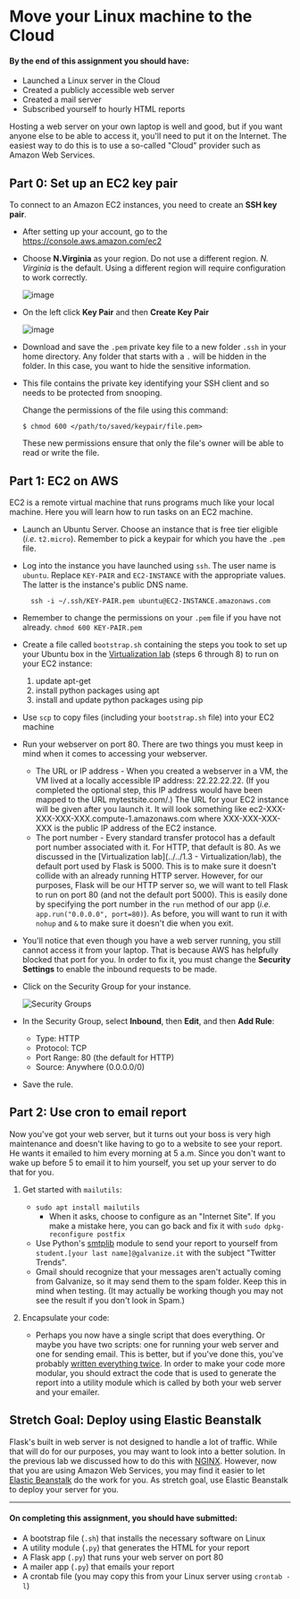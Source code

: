 Move your Linux machine to the Cloud
====

#### By the end of this assignment you should have:

- Launched a Linux server in the Cloud
- Created a publicly accessible web server
- Created a mail server
- Subscribed yourself to hourly HTML reports

Hosting a web server on your own laptop is well and good, but if you want anyone else to be able to access it, you'll need to put it on the Internet. The easiest way to do this is to use a so-called "Cloud" provider such as Amazon Web Services.

Part 0: Set up an EC2 key pair
----------------------

To connect to an Amazon EC2 instances, you need to create an **SSH key pair**.

- After setting up your account, go to the <https://console.aws.amazon.com/ec2>

- Choose **N.Virginia** as your region. Do not use a different region.
  *N. Virginia* is the default. Using a different region will require
  configuration to work correctly.

  ![image](https://s3-us-west-2.amazonaws.com/dsci/6007/assets/region.png)

- On the left click **Key Pair** and then **Create Key Pair**

  ![image](https://s3-us-west-2.amazonaws.com/dsci/6007/assets/keypair.png)

- Download and save the `.pem` private key file to a new folder `.ssh`
  in your home directory. Any folder that starts with a `.` will be
  hidden in the folder. In this case, you want to hide the sensitive
  information.

- This file contains the private key identifying your SSH client and so
  needs to be protected from snooping.

  Change the permissions of the file using this command:

  ```
  $ chmod 600 </path/to/saved/keypair/file.pem>
  ```

  These new permissions ensure that only the file's owner will be able to
  read or write the file.

Part 1: EC2 on AWS
------------------

EC2 is a remote virtual machine that runs programs much like your
local machine. Here you will learn how to run tasks on an EC2 machine.

- Launch an Ubuntu Server. Choose an instance that is free tier eligible (_i.e._ `t2.micro`). Remember to pick a keypair for which you have the `.pem` file.

- Log into the instance you have launched using `ssh`. The user name
  is `ubuntu`. Replace `KEY-PAIR` and `EC2-INSTANCE` with
  the appropriate values.  The latter is the instance's public DNS name.

        ssh -i ~/.ssh/KEY-PAIR.pem ubuntu@EC2-INSTANCE.amazonaws.com

- Remember to change the permissions on your `.pem` file if you have
  not already. `chmod 600 KEY-PAIR.pem`

- Create a file called `bootstrap.sh` containing the steps you took to set up your Ubuntu box in the [Virtualization lab](../../1.3%20-%20Virtualization/lab) (steps 6 through 8) to run on your EC2 instance:
	1. update apt-get
	2. install python packages using apt
	3. install and update python packages using pip

- Use `scp` to copy files (including your `bootstrap.sh` file) into your EC2 machine

- Run your webserver on port 80. There are two things you must keep in mind when it comes to accessing your webserver.
	- The URL or IP address - When you created a webserver in a VM, the VM lived at a locally accessible IP address: 22.22.22.22. (If you completed the optional step, this IP address would have been mapped to the URL mytestsite.com/.) The URL for your EC2 instance will be given after you launch it. It will look something like ec2-XXX-XXX-XXX-XXX.compute-1.amazonaws.com where XXX-XXX-XXX-XXX is the public IP address of the EC2 instance.
	- The port number - Every standard transfer protocol has a default port number associated with it. For HTTP, that default is 80. As we discussed in the [Virtualization lab](../../1.3 - Virtualization/lab), the default port used by Flask is 5000. This is to make sure it doesn't collide with an already running HTTP server. However, for our purposes, Flask will be our HTTP server so, we will want to tell Flask to run on port 80 (and not the default port 5000). This is easily done by specifying the port number in the `run` method of our app (_i.e._ `app.run("0.0.0.0", port=80)`). As before, you will want to run it with `nohup` and `&` to make sure it doesn't die when you exit.

- You'll notice that even though you have a web server running, you still cannot access it from your laptop. That is because AWS has helpfully blocked that port for you. In order to fix it, you must change the
  **Security Settings** to enable the inbound requests to be made.

- Click on the Security Group for your instance.

  ![Security Groups](https://s3-us-west-2.amazonaws.com/dsci/6007/assets/ec2-security-groups.png)


- In the Security Group, select **Inbound**, then **Edit**, and then
  **Add Rule**:
  	- Type: HTTP
  	- Protocol: TCP
  	- Port Range: 80 (the default for HTTP)
  	- Source: Anywhere (0.0.0.0/0)

- Save the rule.

Part 2: Use cron to email report
-----

Now you've got your web server, but it turns out your boss is very high maintenance and doesn't like having to go to a website to see your report. He wants it emailed to him every morning at 5 a.m. Since you don't want to wake up before 5 to email it to him yourself, you set up your server to do that for you.

1. Get started with `mailutils`:

    - `sudo apt install mailutils`
    	- When it asks, choose to configure as an "Internet Site". If you make a mistake here, you can go back and fix it with `sudo dpkg-reconfigure postfix`
    - Use Python's [smtplib](https://docs.python.org/3/library/email-examples.html) module to send your report to yourself from `student.[your last name]@galvanize.it` with the subject "Twitter Trends".
    - Gmail should recognize that your messages aren't actually coming from Galvanize, so it may send them to the spam folder. Keep this in mind when testing. (It may actually be working though you may not see the result if you don't look in Spam.)

2. Encapsulate your code:

    - Perhaps you now have a single script that does everything. Or maybe you have two scripts: one for running your web server and one for sending email. This is better, but if you've done this, you've probably [written everything twice](https://en.wikipedia.org/wiki/Don't_repeat_yourself#DRY_vs_WET_solutions). In order to make your code more modular, you should extract the code that is used to generate the report into a utility module which is called by both your web server and your emailer.

Stretch Goal: Deploy using Elastic Beanstalk
----

Flask's built in web server is not designed to handle a lot of traffic. While that will do for our purposes, you may want to look into a better solution. In the previous lab we discussed how to do this with [NGINX](http://flask.pocoo.org/docs/0.12/deploying/uwsgi/#configuring-nginx). However, now that you are using Amazon Web Services, you may find it easier to let [Elastic Beanstalk](http://docs.aws.amazon.com/elasticbeanstalk/latest/dg/create-deploy-python-flask.html) do the work for you. As stretch goal, use Elastic Beanstalk to deploy your server for you.

----

#### On completing this assignment, you should have submitted:

- A bootstrap file (`.sh`) that installs the necessary software on Linux
- A utility module (`.py`) that generates the HTML for your report
- A Flask app (`.py`) that runs your web server on port 80
- A mailer app (`.py`) that emails your report
- A crontab file (you may copy this from your Linux server using `crontab -l`)
